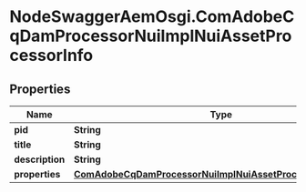 # NodeSwaggerAemOsgi.ComAdobeCqDamProcessorNuiImplNuiAssetProcessorInfo

## Properties

Name | Type | Description | Notes
------------ | ------------- | ------------- | -------------
**pid** | **String** |  | [optional] 
**title** | **String** |  | [optional] 
**description** | **String** |  | [optional] 
**properties** | [**ComAdobeCqDamProcessorNuiImplNuiAssetProcessorProperties**](ComAdobeCqDamProcessorNuiImplNuiAssetProcessorProperties.md) |  | [optional] 


